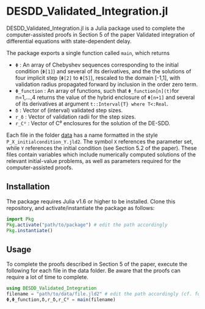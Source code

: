 # DESDD_Validated_Integration.jl
DESDD_Validated_Integration.jl is a Julia package used to complete the computer-assisted proofs in Section 5 of the paper Validated integration of differential equations with state-dependent delay. 

The package exports a single function called `main`, which returns 
- `Φ` : An array of Chebyshev sequences corresponding to the initial condition (`Φ[1]`) and several of its derivatives, and the the solutions of four implicit step (`Φ[2]` to `Φ[5]`), rescaled to the domain [-1,1], with validation radius propagated forward by inclusion in the order zero term.
- `Φ_function` : An array of functions, such that `Φ_function[n](t)`for n=1,...,4 returns the value of the hybrid enclosure of `Φ[n+1]` and several of its derivatives at argument `t::Interval{T} where T<:Real`.
- `δ` : Vector of (interval) validated step sizes.
- `r_δ` : Vector of validation radii for the step sizes.
- `r_C⁰` : Vector of C⁰ enclosures for the solution of the DE-SDD.

Each file in the folder [data](https://github.com/kemchurch/DESDD_Validated_Integration.jl/tree/main/data) has a name formatted in the style `P_X_initialcondition_Y.jld2`. The symbol `X` references the parameter set, while `Y` references the initial condition (see Section 5.2 of the paper). These files contain variables which include numerically computed solutions of the relevant initial-value problems, as well as parameters required for the computer-assisted proofs.

## Installation
The package requires Julia v1.6 or higher to be installed. Clone this repository, and activate/instantiate the package as follows:
```julia
import Pkg
Pkg.activate("path/to/package") # edit the path accordingly
Pkg.instantiate()
```

## Usage
To complete the proofs described in Section 5 of the paper, execute the following for each file in the data folder. Be aware that the proofs can require a lot of time to complete.

```julia
using DESDD_Validated_Integration
filename = "path/to/data/file.jld2" # edit the path accordingly (cf. folder data)
Φ,Φ_function,δ,r_δ,r_C⁰ = main(filename)
```
